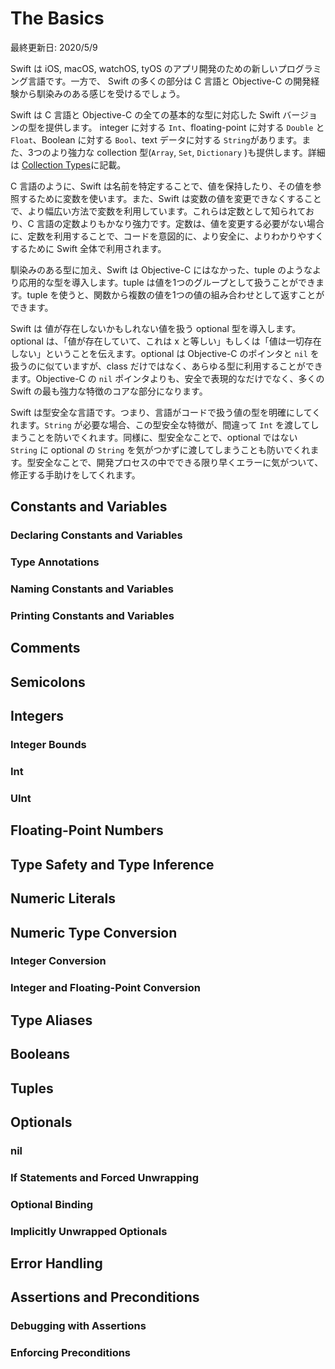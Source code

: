 # The Basics

最終更新日: 2020/5/9

Swift は iOS, macOS, watchOS, tyOS のアプリ開発のための新しいプログラミング言語です。一方で、 Swift の多くの部分は C 言語と Objective-C の開発経験から馴染みのある感じを受けるでしょう。

Swift は C 言語と Objective-C の全ての基本的な型に対応した Swift バージョンの型を提供します。 integer に対する `Int`、floating-point に対する `Double` と `Float`、Boolean に対する `Bool`、text データに対する `String`があります。また、3つのより強力な collection 型(`Array`, `Set`, `Dictionary` )も提供します。詳細は [Collection Types](./language-guide/../collection-types.md)に記載。

C 言語のように、Swift は名前を特定することで、値を保持したり、その値を参照するために変数を使います。また、Swift は変数の値を変更できなくすることで、より幅広い方法で変数を利用しています。これらは定数として知られており、C 言語の定数よりもかなり強力です。定数は、値を変更する必要がない場合に、定数を利用することで、コードを意図的に、より安全に、よりわかりやすくするために Swift 全体で利用されます。

馴染みのある型に加え、Swift は Objective-C にはなかった、tuple のようなより応用的な型を導入します。tuple は値を1つのグループとして扱うことができます。tuple を使うと、関数から複数の値を1つの値の組み合わせとして返すことができます。

Swift は 値が存在しないかもしれない値を扱う optional 型を導入します。optional は、「値が存在していて、これは x と等しい」もしくは「値は一切存在しない」ということを伝えます。optional は Objective-C のポインタと `nil` を扱うのに似ていますが、class だけではなく、あらゆる型に利用することができます。Objective-C の `nil` ポインタよりも、安全で表現的なだけでなく、多くの Swift の最も強力な特徴のコアな部分になります。

Swift は型安全な言語です。つまり、言語がコードで扱う値の型を明確にしてくれます。`String` が必要な場合、この型安全な特徴が、間違って `Int` を渡してしまうことを防いでくれます。同様に、型安全なことで、optional ではない `String` に optional の `String` を気がつかずに渡してしまうことも防いでくれます。型安全なことで、開発プロセスの中でできる限り早くエラーに気がついて、修正する手助けをしてくれます。

## Constants and Variables

### Declaring Constants and Variables

### Type Annotations

### Naming Constants and Variables

### Printing Constants and Variables

## Comments

## Semicolons

## Integers

### Integer Bounds

### Int

### UInt

## Floating-Point Numbers

## Type Safety and Type Inference

## Numeric Literals

## Numeric Type Conversion

### Integer Conversion

### Integer and Floating-Point Conversion

## Type Aliases

## Booleans

## Tuples

## Optionals

### nil

### If Statements and Forced Unwrapping

### Optional Binding

### Implicitly Unwrapped Optionals

## Error Handling

## Assertions and Preconditions

### Debugging with Assertions

### Enforcing Preconditions

